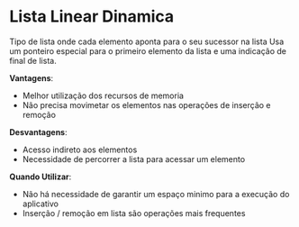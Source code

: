 # Lista Linear Dinamica
Tipo de lista onde cada elemento aponta para o  seu sucessor na lista
Usa um ponteiro especial para o primeiro elemento da lista e uma indicação de final de lista.

__Vantagens__:
- Melhor utilização dos recursos de memoria
- Não precisa movimetar os elementos nas operações de inserção e remoção

__Desvantagens__:
- Acesso indireto aos elementos
- Necessidade de percorrer a lista para acessar um elemento

__Quando Utilizar__:
- Não há necessidade de garantir um espaço minimo para a execução do aplicativo
- Inserção / remoção em lista são operações mais frequentes
